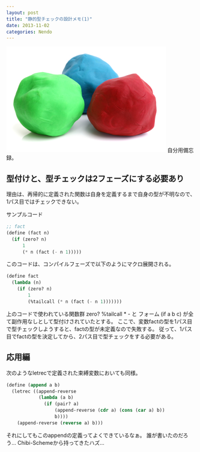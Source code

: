 ```yaml
---
layout: post
title: "静的型チェックの設計メモ(1)"
date: 2013-11-02
categories: Nendo
---
```

 ![img](/assets/images/iStock_000019986662XSmall.jpg)
自分用備忘録。

## 型付けと、型チェックは2フェーズにする必要あり

理由は、再帰的に定義された関数は自身を定義するまで自身の型が不明なので、1パス目ではチェックできない。

 サンプルコード
```lisp
;; fact
(define (fact n)
  (if (zero? n)
      1
      (* n (fact (- n 1)))))
```

このコードは、コンパイルフェーズで以下のようにマクロ展開される。
```lisp
(define fact
  (lambda (n)
    (if (zero? n)
        1
        (%tailcall (* n (fact (- n 1)))))))
```

上のコードで使われている関数群 zero? %tailcall * - と フォーム (if a b c) が全て副作用なしとして型付けされていたとする。
ここで、変数factの型を1パス目で型チェックしようすると、factの型が未定義なので失敗する。
従って、1パス目でfactの型を決定してから、2パス目で型チェックをする必要がある。

## 応用編
次のようなletrecで定義された束縛変数においても同様。
```lisp
(define (append a b)
  (letrec ((append-reverse
            (lambda (a b)
              (if (pair? a)
                  (append-reverse (cdr a) (cons (car a) b))
                  b))))
    (append-reverse (reverse a) b)))
```

それにしてもこのappendの定義ってよくできているなぁ。
誰が書いたのだろう… Chibi-Schemeから持ってきたハズ…
